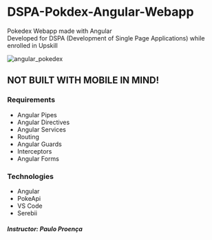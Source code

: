# DSPA-Pokdex-Angular-Webapp
Pokedex Webapp made with Angular </br>
Developed for DSPA (Development of Single Page Applications) while enrolled in Upskill

![angular_pokedex](https://github.com/tbarracha/DSPA-Pokdex-Angular-Webapp/assets/21272904/5386dda0-559b-448a-a296-fd1185980dbf)

## NOT BUILT WITH MOBILE IN MIND!

### Requirements
- Angular Pipes
- Angular Directives
- Angular Services
- Routing
- Angular Guards
- Interceptors
- Angular Forms
### Technologies
- Angular
- PokeApi
- VS Code
- Serebii

##### Instructor: Paulo Proença
